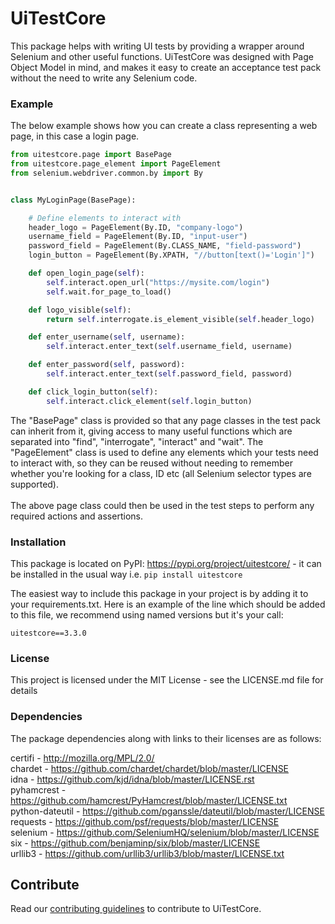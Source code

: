 # UiTestCore

This package helps with writing UI tests by providing a wrapper around Selenium and other useful functions. UiTestCore was designed with Page Object Model in mind, and makes it easy to create an acceptance test pack without the need to write any Selenium code.

### Example

The below example shows how you can create a class representing a web page, in this case a login page.

```python
from uitestcore.page import BasePage
from uitestcore.page_element import PageElement
from selenium.webdriver.common.by import By


class MyLoginPage(BasePage):

    # Define elements to interact with
    header_logo = PageElement(By.ID, "company-logo")
    username_field = PageElement(By.ID, "input-user")
    password_field = PageElement(By.CLASS_NAME, "field-password")
    login_button = PageElement(By.XPATH, "//button[text()='Login']")

    def open_login_page(self):
        self.interact.open_url("https://mysite.com/login")
        self.wait.for_page_to_load()

    def logo_visible(self):
        return self.interrogate.is_element_visible(self.header_logo)

    def enter_username(self, username):
        self.interact.enter_text(self.username_field, username)

    def enter_password(self, password):
        self.interact.enter_text(self.password_field, password)

    def click_login_button(self):
        self.interact.click_element(self.login_button)
```

The "BasePage" class is provided so that any page classes in the test pack can inherit from it, giving access to many useful functions which are separated into "find", "interrogate", "interact" and "wait". The "PageElement" class is used to define any elements which your tests need to interact with, so they can be reused without needing to remember whether you're looking for a class, ID etc (all Selenium selector types are supported).<br><br>
The above page class could then be used in the test steps to perform any required actions and assertions.

### Installation
This package is located on PyPI: https://pypi.org/project/uitestcore/ - it can be installed in the usual way i.e. `pip install uitestcore`

The easiest way to include this package in your project is by adding it to your requirements.txt. 
Here is an example of the line which should be added to this file, we recommend using named versions but it's your call: 

`uitestcore==3.3.0`


### License

This project is licensed under the MIT License - see the LICENSE.md file for details

### Dependencies

The package dependencies along with links to their licenses are as follows:


certifi - http://mozilla.org/MPL/2.0/<br>
chardet - https://github.com/chardet/chardet/blob/master/LICENSE<br>
idna - https://github.com/kjd/idna/blob/master/LICENSE.rst<br>
pyhamcrest - https://github.com/hamcrest/PyHamcrest/blob/master/LICENSE.txt<br>
python-dateutil - https://github.com/pganssle/dateutil/blob/master/LICENSE<br>
requests - https://github.com/psf/requests/blob/master/LICENSE<br>
selenium - https://github.com/SeleniumHQ/selenium/blob/master/LICENSE<br>
six - https://github.com/benjaminp/six/blob/master/LICENSE<br>
urllib3 - https://github.com/urllib3/urllib3/blob/master/LICENSE.txt


## Contribute

Read our [contributing guidelines](CONTRIBUTING.md) to contribute to UiTestCore.